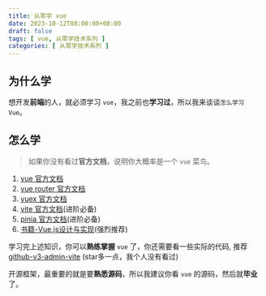 ```yaml
---
title: 从零学 vue
date: 2023-10-12T08:00:00+08:00
draft: false
tags: [ vue, 从零学技术系列 ]
categories: [ 从零学技术系列 ]
---
```


## 为什么学

想开发**前端**的人，就必须学习 `vue`，我之前也**学习过**，所以我来谈谈`怎么学习 Vue`。

## 怎么学

> 如果你没有看过**官方文档**，说明你大概率是一个 `vue` 菜鸟。

1. [vue 官方文档](https://cn.vuejs.org/)
2. [vue router 官方文档](https://router.vuejs.org/zh/)
3. [vuex 官方文档](https://vuex.vuejs.org/zh/)
4. [vite 官方文档](https://cn.vitejs.dev/)(进阶必备)
5. [pinia 官方文档](https://pinia.vuejs.org/zh/)(进阶必备)
6. [书籍-Vue.js设计与实现](https://book.douban.com/subject/35768338/)(强烈推荐)

学习完上述知识，你可以**熟练掌握** `vue` 了，你还需要看一些实际的代码, 推荐[github-v3-admin-vite](https://github.com/un-pany/v3-admin-vite) (star多一点，我个人没有看过)

开源框架，最重要的就是要**熟悉源码**，所以我建议你看 `vue` 的源码，然后就**毕业**了。


